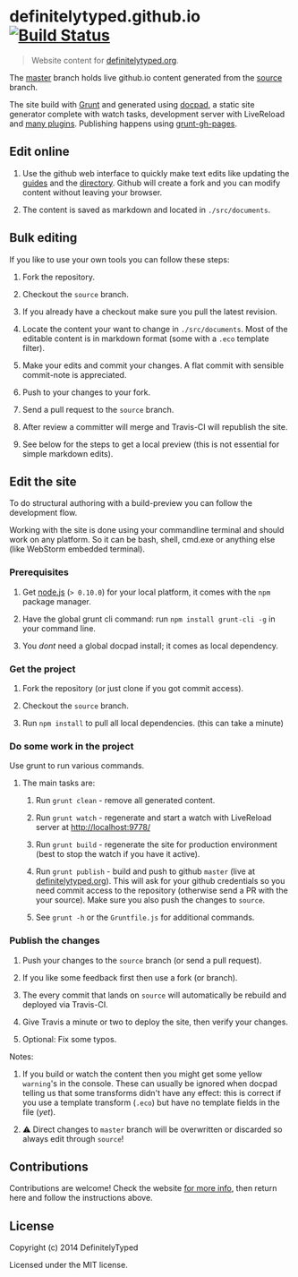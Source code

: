 # definitelytyped.github.io [![Build Status](https://travis-ci.org/DefinitelyTyped/definitelytyped.github.io.svg?branch=source)](https://travis-ci.org/DefinitelyTyped/definitelytyped.github.io)

> Website content for [definitelytyped.org](http://definitelytyped.org).

The [master](https://github.com/DefinitelyTyped/definitelytyped.github.io/tree/master) branch holds live github.io content generated from the [source](https://github.com/DefinitelyTyped/definitelytyped.github.io/tree/source) branch.

The site build with [Grunt](http://www.gruntjs.com) and generated using [docpad](http://docpad.org), a static site generator complete with watch tasks, development server with LiveReload and [many plugins](http://docpad.org/docs/plugins). Publishing happens using [grunt-gh-pages](https://github.com/tschaub/grunt-gh-pages).


## Edit online

1. Use the github web interface to quickly make text edits like updating the [guides](/guides.html) and the [directory](/directory.html). Github will create a fork and you can modify content without leaving your browser.

1. The content is saved as markdown and located in `./src/documents`.


## Bulk editing

If you like to use your own tools you can follow these steps:

1. Fork the repository.

1. Checkout the `source` branch.

1. If you already have a checkout make sure you pull the latest revision. 

1. Locate the content your want to change in `./src/documents`. Most of the editable content is in markdown format (some with a `.eco` template filter).

1. Make your edits and commit your changes. A flat commit with sensible commit-note is appreciated.

1. Push to your changes to your fork.

1. Send a pull request to the `source` branch.

1. After review a committer will merge and Travis-CI will republish the site.

1. See below for the steps to get a local preview (this is not essential for simple markdown edits).


## Edit the site

To do structural authoring with a build-preview you can follow the development flow.

Working with the site is done using your commandline terminal and should work on any platform. So it can be bash, shell, cmd.exe or anything else (like WebStorm embedded terminal).


### Prerequisites

1. Get [node.js](http://nodejs.org/) (`> 0.10.0`) for your local platform, it comes with the `npm` package manager.

1. Have the global grunt cli command: run `npm install grunt-cli -g` in your command line.

1. You *dont* need a global docpad install; it comes as local dependency.


### Get the project

1. Fork the repository (or just clone if you got commit access).

1. Checkout the `source` branch.

1. Run `npm install` to pull all local dependencies. (this can take a minute)


### Do some work in the project

Use grunt to run various commands.

1. The main tasks are:

	1. Run `grunt clean` - remove all generated content.

	1. Run `grunt watch` - regenerate and start a watch with LiveReload server at [http://localhost:9778/](http://localhost:9778/)

	1. Run `grunt build` - regenerate the site for production environment (best to stop the watch if you have it active).

	1. Run `grunt publish` - build and push to github `master` (live at [definitelytyped.org](http://definitelytyped.org/)). This will ask for your github credentials so you need commit access to the repository (otherwise send a PR with the your source). Make sure you also push the changes to `source`.

	1. See `grunt -h` or the `Gruntfile.js` for additional commands.


### Publish the changes

1. Push your changes to the `source` branch (or send a pull request).

1. If you like some feedback first then use a fork (or branch).

1. The every commit that lands on `source` will automatically be rebuild and deployed via Travis-CI.

1. Give Travis a minute or two to deploy the site, then verify your changes.

1. Optional: Fix some typos.

Notes:

1. If you build or watch the content then you might get some yellow `warning`'s in the console. These can usually be ignored when docpad telling us that some transforms didn't have any effect: this is correct if you use a template transform (`.eco`) but have no template fields in the file (*yet*).

2. :warning: Direct changes to `master` branch will be overwritten or discarded so always edit through `source`!


## Contributions

Contributions are welcome! Check the website [for more info](http://definitelytyped.org/pages/website-contributions.html), then return here and follow the instructions above.


## License

Copyright (c) 2014 DefinitelyTyped

Licensed under the MIT license.
